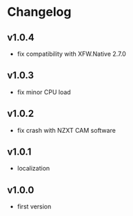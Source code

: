 # Changelog

## v1.0.4

* fix compatibility with XFW.Native 2.7.0

## v1.0.3

* fix minor CPU load

## v1.0.2

* fix crash with NZXT CAM software

## v1.0.1

* localization

## v1.0.0

* first version